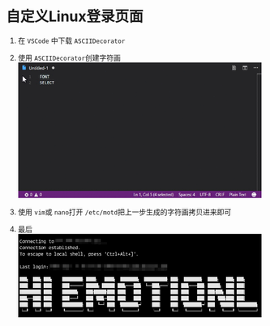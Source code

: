 # 自定义Linux登录页面

1. 在 `VSCode` 中下载 `ASCIIDecorator`

2. 使用 `ASCIIDecorator`创建字符画
    ![12](./../../assets/image/12.gif)

3. 使用 `vim`或 `nano`打开 `/etc/motd`把上一步生成的字符画拷贝进来即可

4. 最后
    ![13](./../../assets/image/13.png)

